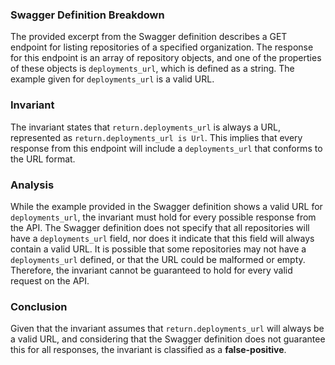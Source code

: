 ### Swagger Definition Breakdown
The provided excerpt from the Swagger definition describes a GET endpoint for listing repositories of a specified organization. The response for this endpoint is an array of repository objects, and one of the properties of these objects is `deployments_url`, which is defined as a string. The example given for `deployments_url` is a valid URL.

### Invariant
The invariant states that `return.deployments_url` is always a URL, represented as `return.deployments_url is Url`. This implies that every response from this endpoint will include a `deployments_url` that conforms to the URL format.

### Analysis
While the example provided in the Swagger definition shows a valid URL for `deployments_url`, the invariant must hold for every possible response from the API. The Swagger definition does not specify that all repositories will have a `deployments_url` field, nor does it indicate that this field will always contain a valid URL. It is possible that some repositories may not have a `deployments_url` defined, or that the URL could be malformed or empty. Therefore, the invariant cannot be guaranteed to hold for every valid request on the API.

### Conclusion
Given that the invariant assumes that `return.deployments_url` will always be a valid URL, and considering that the Swagger definition does not guarantee this for all responses, the invariant is classified as a **false-positive**.

